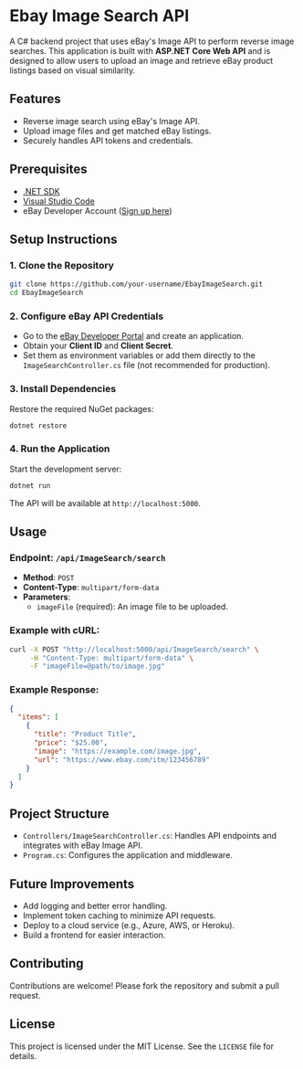 # Ebay Image Search API

A C# backend project that uses eBay's Image API to perform reverse image searches. This application is built with **ASP.NET Core Web API** and is designed to allow users to upload an image and retrieve eBay product listings based on visual similarity.

## Features

- Reverse image search using eBay's Image API.
- Upload image files and get matched eBay listings.
- Securely handles API tokens and credentials.

## Prerequisites

- [.NET SDK](https://dotnet.microsoft.com/download)
- [Visual Studio Code](https://code.visualstudio.com/)
- eBay Developer Account ([Sign up here](https://developer.ebay.com/))

## Setup Instructions

### 1. Clone the Repository
```bash
git clone https://github.com/your-username/EbayImageSearch.git
cd EbayImageSearch
```

### 2. Configure eBay API Credentials
- Go to the [eBay Developer Portal](https://developer.ebay.com/) and create an application.
- Obtain your **Client ID** and **Client Secret**.
- Set them as environment variables or add them directly to the `ImageSearchController.cs` file (not recommended for production).

### 3. Install Dependencies
Restore the required NuGet packages:
```bash
dotnet restore
```

### 4. Run the Application
Start the development server:
```bash
dotnet run
```

The API will be available at `http://localhost:5000`.

## Usage

### Endpoint: `/api/ImageSearch/search`

- **Method**: `POST`
- **Content-Type**: `multipart/form-data`
- **Parameters**:
  - `imageFile` (required): An image file to be uploaded.

### Example with cURL:
```bash
curl -X POST "http://localhost:5000/api/ImageSearch/search" \
     -H "Content-Type: multipart/form-data" \
     -F "imageFile=@path/to/image.jpg"
```

### Example Response:
```json
{
  "items": [
    {
      "title": "Product Title",
      "price": "$25.00",
      "image": "https://example.com/image.jpg",
      "url": "https://www.ebay.com/itm/123456789"
    }
  ]
}
```

## Project Structure

- `Controllers/ImageSearchController.cs`: Handles API endpoints and integrates with eBay Image API.
- `Program.cs`: Configures the application and middleware.

## Future Improvements

- Add logging and better error handling.
- Implement token caching to minimize API requests.
- Deploy to a cloud service (e.g., Azure, AWS, or Heroku).
- Build a frontend for easier interaction.

## Contributing

Contributions are welcome! Please fork the repository and submit a pull request.

## License

This project is licensed under the MIT License. See the `LICENSE` file for details.

